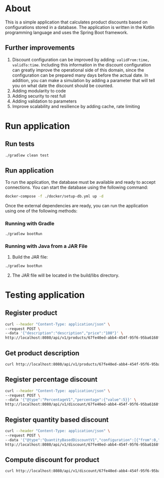 # About

This is a simple application that calculates product discounts based on configurations stored in a database. The application is written in the Kotlin programming language and uses the Spring Boot framework.

## Further improvements

1. Discount configuration can be improved by adding: `validFrom:time, validTo:time`. Including this information in the discount configuration can greatly improve the operational side of this domain, since the configuration can be prepared many days before the actual date. In addition, you can make a simulation by adding a parameter that will tell you on what date the discount should be counted.
2. Adding modularity to code
3. Adding security to rest full
4. Adding validation to parameters
5. Improve scalability and resilience by adding cache, rate limiting

# Run application

## Run tests

```bash
./gradlew clean test
```

## Run application

To run the application, the database must be available and ready to accept connections.
You can start the database using the following command:
```bash
docker-compose -f ./docker/setup-db.yml up -d
```

Once the external dependencies are ready, you can run the application using one of the following methods:

### Running with Gradle
```bash
./gradlew bootRun
```

### Running with Java from a JAR File

1. Build the JAR file:
```bash
./gradlew bootRun
```
2. The JAR file will be located in the build/libs directory.


# Testing application

## Register product

```bash
curl --header "Content-Type: application/json" \
--request POST \
--data '{"description":"description","price":"100"}' \
http://localhost:8080/api/v1/products/67fe40ed-abb4-454f-95f6-95ba6168fda5
```

## Get product description

```bash
curl http://localhost:8080/api/v1/products/67fe40ed-abb4-454f-95f6-95ba6168fda5/description
```

## Register percentage discount

```bash
curl --header "Content-Type: application/json" \
--request POST \
--data '{"@type":"PercentageV1","percentage":{"value":5}}' \
http://localhost:8080/api/v1/discount/67fe40ed-abb4-454f-95f6-95ba6168fda5
```

## Register quantity based discount

```bash
curl --header "Content-Type: application/json" \
--request POST \
--data '{"@type":"QuantityBasedDiscountV1","configuration":[{"from":0,"to":9,"percentage":{"value":0}},{"from":10,"to":19,"percentage":{"value":5}},{"from":20,"to":49,"percentage":{"value":10}},{"from":50,"to":null,"percentage":{"value":15}}]}' \
http://localhost:8080/api/v1/discount/67fe40ed-abb4-454f-95f6-95ba6168fda5
```

## Compute discount for product

```bash
curl http://localhost:8080/api/v1/discount/67fe40ed-abb4-454f-95f6-95ba6168fda5?amount=10
```
